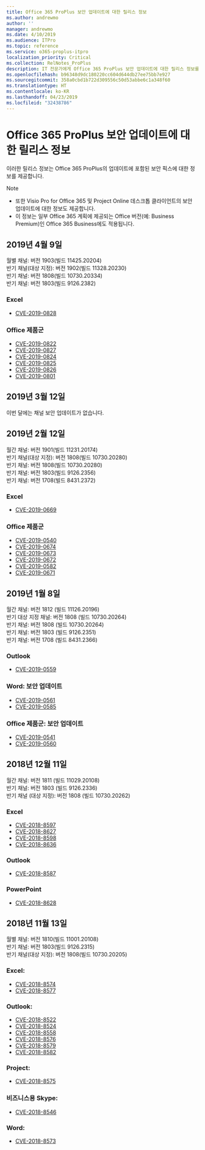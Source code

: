 ```yaml
---
title: Office 365 ProPlus 보안 업데이트에 대한 릴리스 정보
ms.author: andrewmo
author: ''
manager: andrewmo
ms.date: 4/10/2019
ms.audience: ITPro
ms.topic: reference
ms.service: o365-proplus-itpro
localization_priority: Critical
ms.collection: RelNotes_ProPlus
description: IT 전문가에게 Office 365 ProPlus 보안 업데이트에 대한 릴리스 정보를 제공합니다.
ms.openlocfilehash: b96348d9dc180220cc604d644db27ee75bb7e927
ms.sourcegitcommit: 358a0cbd1b722d309556c50d53abbe6c1a348f60
ms.translationtype: HT
ms.contentlocale: ko-KR
ms.lasthandoff: 04/23/2019
ms.locfileid: "32438786"
---
```

# <a name="release-notes-for-office-365-proplus-security-updates"></a>Office 365 ProPlus 보안 업데이트에 대한 릴리스 정보

이러한 릴리스 정보는 Office 365 ProPlus의 업데이트에 포함된 보안 픽스에 대한 정보를 제공합니다.
 
> [!NOTE]
> - 또한 Visio Pro for Office 365 및 Project Online 데스크톱 클라이언트의 보안 업데이트에 대한 정보도 제공합니다.
> - 이 정보는 일부 Office 365 계획에 제공되는 Office 버전(예: Business Premium)인 Office 365 Business에도 적용됩니다.
## <a name="april-09-2019"></a>2019년 4월 9일
월별 채널: 버전 1903(빌드 11425.20204)  
반기 채널(대상 지정): 버전 1902(빌드 11328.20230)  
반기 채널: 버전 1808(빌드 10730.20334)  
반기 채널: 버전 1803(빌드 9126.2382)  

### <a name="excel"></a>Excel

-   [CVE-2019-0828](https://portal.msrc.microsoft.com/ko-KR/security-guidance/advisory/CVE-2019-0828)

### <a name="office-suite"></a>Office 제품군

-   [CVE-2019-0822](https://portal.msrc.microsoft.com/ko-KR/security-guidance/advisory/CVE-2019-0822)
-   [CVE-2019-0827](https://portal.msrc.microsoft.com/ko-KR/security-guidance/advisory/CVE-2019-0827)
-   [CVE-2019-0824](https://portal.msrc.microsoft.com/ko-KR/security-guidance/advisory/CVE-2019-0824)
-   [CVE-2019-0825](https://portal.msrc.microsoft.com/ko-KR/security-guidance/advisory/CVE-2019-0825)
-   [CVE-2019-0826](https://portal.msrc.microsoft.com/ko-KR/security-guidance/advisory/CVE-2019-0826)
-   [CVE-2019-0801](https://portal.msrc.microsoft.com/ko-KR/security-guidance/advisory/CVE-2019-0801)

## <a name="march-12-2019"></a>2019년 3월 12일
이번 달에는 채널 보안 업데이트가 없습니다.

## <a name="february-12-2019"></a>2019년 2월 12일
월간 채널: 버전 1901(빌드 11231.20174)  
반기 채널(대상 지정): 버전 1808(빌드 10730.20280)   
반기 채널: 버전 1808(빌드 10730.20280)  
반기 채널: 버전 1803(빌드 9126.2356)  
반기 채널: 버전 1708(빌드 8431.2372)  


### <a name="excel"></a>Excel

-   [CVE-2019-0669](https://portal.msrc.microsoft.com/ko-KR/security-guidance/advisory/CVE-2019-0669)

### <a name="office-suite"></a>Office 제품군

-   [CVE-2019-0540](https://portal.msrc.microsoft.com/ko-KR/security-guidance/advisory/CVE-2019-0540)
-   [CVE-2019-0674](https://portal.msrc.microsoft.com/ko-KR/security-guidance/advisory/CVE-2019-0674)
-   [CVE-2019-0673](https://portal.msrc.microsoft.com/ko-KR/security-guidance/advisory/CVE-2019-0673)
-   [CVE-2019-0672](https://portal.msrc.microsoft.com/ko-KR/security-guidance/advisory/CVE-2019-0672)
-   [CVE-2019-0582](https://portal.msrc.microsoft.com/ko-KR/security-guidance/advisory/CVE-2019-0582)
-   [CVE-2019-0671](https://portal.msrc.microsoft.com/ko-KR/security-guidance/advisory/CVE-2019-0671)

## <a name="january-8-2019"></a>2019년 1월 8일

월간 채널: 버전 1812 (빌드 11126.20196)  
반기 대상 지정 채널: 버전 1808 (빌드 10730.20264)  
반기 채널: 버전 1808 (빌드 10730.20264)  
반기 채널: 버전 1803 (빌드 9126.2351)  
반기 채널: 버전 1708 (빌드 8431.2366)  


### <a name="outlook"></a>Outlook
-   [CVE-2019-0559](https://portal.msrc.microsoft.com/ko-KR/security-guidance/advisory/CVE-2019-0559)

### <a name="word-security-updates"></a>Word: 보안 업데이트 
-   [CVE-2019-0561](https://portal.msrc.microsoft.com/ko-KR/security-guidance/advisory/CVE-2019-0561)
-   [CVE-2019-0585](https://portal.msrc.microsoft.com/ko-KR/security-guidance/advisory/CVE-2019-0585) 
 
### <a name="office-suite-security-updates"></a>Office 제품군: 보안 업데이트 
-   [CVE-2019-0541](https://portal.msrc.microsoft.com/ko-KR/security-guidance/advisory/CVE-2019-0541)
-   [CVE-2019-0560](https://portal.msrc.microsoft.com/ko-KR/security-guidance/advisory/CVE-2019-0560)

## <a name="december-11-2018"></a>2018년 12월 11일
월간 채널: 버전 1811 (빌드 11029.20108)  
반기 채널: 버전 1803 (빌드 9126.2336)  
반기 채널 (대상 지정): 버전 1808 (빌드 10730.20262)  

### <a name="excel"></a>Excel

-   [CVE-2018-8597](https://portal.msrc.microsoft.com/ko-KR/security-guidance/advisory/CVE-2018-8597)
-   [CVE-2018-8627](https://portal.msrc.microsoft.com/ko-KR/security-guidance/advisory/CVE-2018-8627)
-   [CVE-2018-8598](https://portal.msrc.microsoft.com/ko-KR/security-guidance/advisory/CVE-2018-8598)
-   [CVE-2018-8636](https://portal.msrc.microsoft.com/ko-KR/security-guidance/advisory/CVE-2018-8636)

### <a name="outlook"></a>Outlook

-   [CVE-2018-8587](https://portal.msrc.microsoft.com/ko-KR/security-guidance/advisory/CVE-2018-8587)

### <a name="powerpoint"></a>PowerPoint

-   [CVE-2018-8628](https://portal.msrc.microsoft.com/ko-KR/security-guidance/advisory/CVE-2018-8628)

## <a name="november-13-2018"></a>2018년 11월 13일
월별 채널: 버전 1810(빌드 11001.20108)  
반기 채널: 버전 1803(빌드 9126.2315)  
반기 채널(대상 지정): 버전 1808(빌드 10730.20205)  

### <a name="excel"></a>Excel:

-   [CVE-2018-8574](https://portal.msrc.microsoft.com/ko-KR/security-guidance/advisory/CVE-2018-8574)
-   [CVE-2018-8577](https://portal.msrc.microsoft.com/ko-KR/security-guidance/advisory/CVE-2018-8577)

### <a name="outlook"></a>Outlook:

-   [CVE-2018-8522](https://portal.msrc.microsoft.com/ko-KR/security-guidance/advisory/CVE-2018-8522)
-   [CVE-2018-8524](https://portal.msrc.microsoft.com/ko-KR/security-guidance/advisory/CVE-2018-8524)
-   [CVE-2018-8558](https://portal.msrc.microsoft.com/ko-KR/security-guidance/advisory/CVE-2018-8558)
-   [CVE-2018-8576](https://portal.msrc.microsoft.com/ko-KR/security-guidance/advisory/CVE-2018-8576)
-   [CVE-2018-8579](https://portal.msrc.microsoft.com/ko-KR/security-guidance/advisory/CVE-2018-8579)
-   [CVE-2018-8582](https://portal.msrc.microsoft.com/ko-KR/security-guidance/advisory/CVE-2018-8582)

### <a name="project"></a>Project:

-   [CVE-2018-8575](https://portal.msrc.microsoft.com/ko-KR/security-guidance/advisory/CVE-2018-8575)

### <a name="skype-for-business"></a>비즈니스용 Skype:

-   [CVE-2018-8546](https://portal.msrc.microsoft.com/ko-KR/security-guidance/advisory/CVE-2018-8546)

### <a name="word"></a>Word:

-   [CVE-2018-8573](https://portal.msrc.microsoft.com/ko-KR/security-guidance/advisory/CVE-2018-8573)